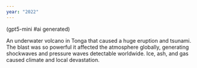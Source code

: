 ```yaml
---
year: "2022"
---
```


(gpt5-mini #ai generated)

An underwater volcano in Tonga that caused a huge eruption and tsunami. The blast was so powerful it affected the atmosphere globally, generating shockwaves and pressure waves detectable worldwide. Ice, ash, and gas caused climate and local devastation.
